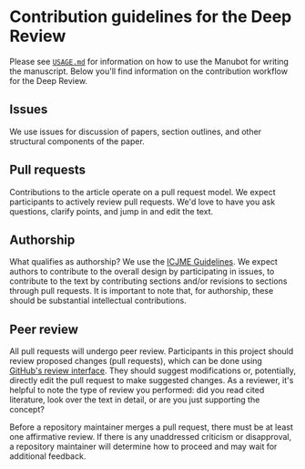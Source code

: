 # Contribution guidelines for the Deep Review

Please see [`USAGE.md`](USAGE.md) for information on how to use the Manubot for writing the manuscript.
Below you'll find information on the contribution workflow for the Deep Review.

## Issues

We use issues for discussion of papers, section outlines, and other structural components of the paper.

## Pull requests

Contributions to the article operate on a pull request model.
We expect participants to actively review pull requests.
We'd love to have you ask questions, clarify points, and jump in and edit the text.

## Authorship

What qualifies as authorship?
We use the [ICJME Guidelines](http://www.icmje.org/recommendations/browse/roles-and-responsibilities/defining-the-role-of-authors-and-contributors.html).
We expect authors to contribute to the overall design by participating in issues, to contribute to the text by contributing sections and/or revisions to sections through pull requests.
It is important to note that, for authorship, these should be substantial intellectual contributions.

## Peer review

All pull requests will undergo peer review.
Participants in this project should review proposed changes (pull requests), which can be done using [GitHub's review interface](https://help.github.com/articles/about-pull-request-reviews/ "GitHub: about pull request reviews").
They should suggest modifications or, potentially, directly edit the pull request to make suggested changes.
As a reviewer, it's helpful to note the type of review you performed:
did you read cited literature, look over the text in detail, or are you just supporting the concept?

Before a repository maintainer merges a pull request, there must be at least one affirmative review.
If there is any unaddressed criticism or disapproval, a repository maintainer will determine how to proceed and may wait for additional feedback.
